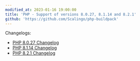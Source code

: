 ```yaml
---
modified_at: 2023-01-16 19:00:00
title: 'PHP - Support of versions 8.0.27, 8.1.14 and 8.2.1'
github: 'https://github.com/Scalingo/php-buildpack'
---
```


Changelogs:

* [PHP 8.0.27 Changelog](https://www.php.net/ChangeLog-8.php#8.0.27)
* [PHP 8.1.14 Changelog](https://www.php.net/ChangeLog-8.php#8.1.14)
* [PHP 8.2.1 Changelog](https://www.php.net/ChangeLog-8.php#8.2.1)

